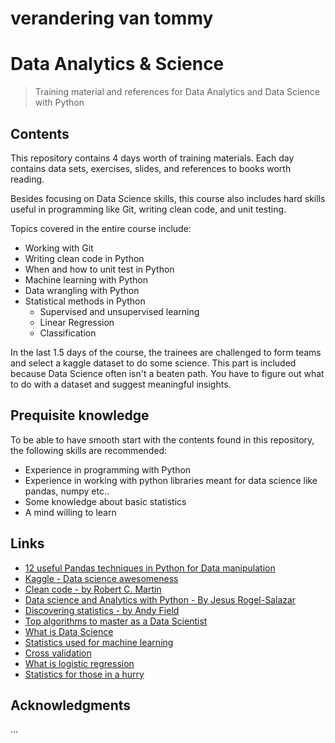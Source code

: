 # verandering van tommy
# Data Analytics & Science
> Training material and references for Data Analytics and Data Science with Python

## Contents
This repository contains 4 days worth of training materials.
Each day contains data sets, exercises, slides, and references to books worth reading.

Besides focusing on Data Science skills, this course also includes hard skills useful in programming like Git, writing clean code, and unit testing.

Topics covered in the entire course include:
- Working with Git
- Writing clean code in Python
- When and how to unit test in Python
- Machine learning with Python
- Data wrangling with Python
- Statistical methods in Python
	- Supervised and unsupervised learning
	- Linear Regression
	- Classification

In the last 1.5 days of the course, the trainees are challenged to form teams and select a kaggle dataset to do some science.
This part is included because Data Science often isn't a beaten path. You have to figure out what to do with a dataset and suggest meaningful insights.

## Prequisite knowledge
To be able to have smooth start with the contents found in this repository, the following skills are recommended:
- Experience in programming with Python
- Experience in working with python libraries meant for data science like pandas, numpy etc..
- Some knowledge about basic statistics
- A mind willing to learn

## Links
- [12 useful Pandas techniques in Python for Data manipulation](https://www.analyticsvidhya.com/blog/2016/01/12-pandas-techniques-python-data-manipulation/)
- [Kaggle - Data science awesomeness](https://www.kaggle.com)
- [Clean code - by Robert C. Martin](https://www.investigatii.md/uploads/resurse/Clean_Code.pdf)
- [Data science and Analytics with Python - By Jesus Rogel-Salazar](https://www.bol.com/nl/p/data-science-and-analytics-with-python/9200000073544412/)
- [Discovering statistics - by Andy Field](https://www.discoveringstatistics.com/)
- [Top algorithms to master as a Data Scientist](https://www.quora.com/What-are-the-top-algorithms-that-every-data-scientist-should-have-in-their-toolbox/answer/Rahul-Agarwal-10)
- [What is Data Science](https://www.quora.com/What-is-data-science)
- [Statistics used for machine learning](https://towardsdatascience.com/june-edition-probability-statistics-machine-learning-fab82bbe36b2)
- [Cross validation](https://www.analyticsvidhya.com/blog/2018/05/improve-model-performance-cross-validation-in-python-r/)
- [What is logistic regression](https://www.analyticsvidhya.com/blog/2015/11/beginners-guide-on-logistic-regression-in-r/)
- [Statistics for those in a hurry](https://towardsdatascience.com/statistics-for-people-in-a-hurry-a9613c0ed0b)

## Acknowledgments
...
